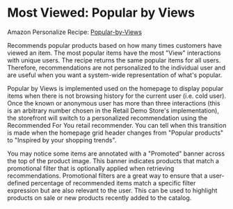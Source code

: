 
  
# Most Viewed: Popular by Views


Amazon Personalize Recipe:
[Popular-by-Views](https://docs.aws.amazon.com/personalize/latest/dg/ECOMMERCE-use-cases.html#most-viewed-use-case)



Recommends popular products based on how many times customers have viewed an item. The most popular items have the most
"View" interactions with unique users. The recipe returns the same popular items for all users. Therefore, recommendations are
not personalized to the individual user and are useful when you want a system-wide representation of what's popular.



Popular by Views is implemented used on the homepage to display popular items when there is not browsing
history for the current user (i.e. cold user). Once the known or anonymous user has more than three interactions (this
is an arbitrary number chosen in the Retail Demo Store's implementation), the storefront will switch to a personalized
recommendation using the Recommended For You retail recommender. You can tell when this transition is made when the homepage
grid header changes from "Popular products" to "Inspired by your shopping trends".



You may notice some items are annotated with a "Promoted" banner across the top of the product image. This banner indicates
products that match a promotional filter that is optionally applied when retrieving recommendations. Promotional filters are
a great way to ensure that a user-defined percentage of recommended items match a specific filter expression but are also
relevant to the user. This can be used to highlight products on sale or new products recently added to the catalog.



  
